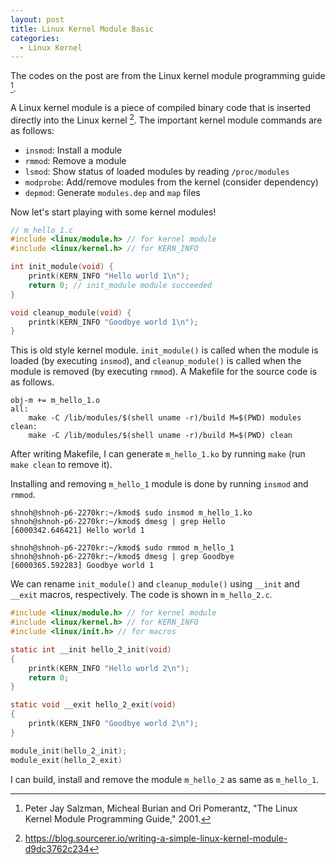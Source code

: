 ```yaml
---
layout: post
title: Linux Kernel Module Basic
categories:
  - Linux Kernel
---
```

The codes on the post are from the Linux kernel module programming guide [^Salzman].

A Linux kernel module is a piece of compiled binary code that is inserted directly into the Linux kernel [^Robert]. The important kernel module commands are as follows:

- `insmod`: Install a module
- `rmmod`: Remove a module
- `lsmod`: Show status of loaded modules by reading `/proc/modules`
- `modprobe`: Add/remove modules from the kernel (consider dependency)
- `depmod`: Generate `modules.dep` and `map` files

Now let's start playing with some kernel modules!

```c
// m_hello_1.c
#include <linux/module.h> // for kernel module
#include <linux/kernel.h> // for KERN_INFO

int init_module(void) {
	printk(KERN_INFO "Hello world 1\n");
	return 0; // init_module module succeeded
}

void cleanup_module(void) {
	printk(KERN_INFO "Goodbye world 1\n");
}
```

This is old style kernel module. `init_module()` is called when the module is loaded (by executing `insmod`), and `cleanup_module()` is called when the module is removed (by executing `rmmod`). A Makefile for the source code is as follows.

```
obj-m += m_hello_1.o
all:
	make -C /lib/modules/$(shell uname -r)/build M=$(PWD) modules
clean:
	make -C /lib/modules/$(shell uname -r)/build M=$(PWD) clean
```

After writing Makefile, I can generate `m_hello_1.ko` by running `make` (run `make clean` to remove it).

Installing and removing `m_hello_1` module is done by running `insmod` and `rmmod`.

```shell
shnoh@shnoh-p6-2270kr:~/kmod$ sudo insmod m_hello_1.ko
shnoh@shnoh-p6-2270kr:~/kmod$ dmesg | grep Hello
[6000342.646421] Hello world 1

shnoh@shnoh-p6-2270kr:~/kmod$ sudo rmmod m_hello_1
shnoh@shnoh-p6-2270kr:~/kmod$ dmesg | grep Goodbye
[6000365.592283] Goodbye world 1
```

We can rename  `init_module()` and `cleanup_module()` using `__init` and `__exit` macros, respectively. The code is shown in `m_hello_2.c`.

```c
#include <linux/module.h> // for kernel module
#include <linux/kernel.h> // for KERN_INFO
#include <linux/init.h> // for macros

static int __init hello_2_init(void)
{
	printk(KERN_INFO "Hello world 2\n");
	return 0;
}

static void __exit hello_2_exit(void)
{
	printk(KERN_INFO "Goodbye world 2\n");
}

module_init(hello_2_init);
module_exit(hello_2_exit)
```
I can build, install and remove the module `m_hello_2` as same as `m_hello_1`.

[^Salzman]: Peter Jay Salzman, Micheal Burian and Ori Pomerantz, "The Linux Kernel Module Programming Guide," 2001.
[^Robert]: <https://blog.sourcerer.io/writing-a-simple-linux-kernel-module-d9dc3762c234>
